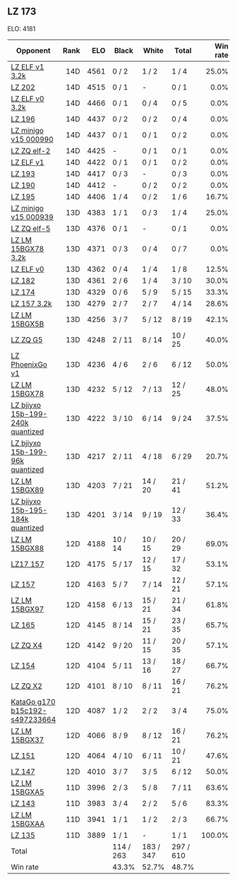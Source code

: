 ## LZ 173 ##

ELO: 4181

Opponent | Rank | ELO | Black | White | Total | Win rate
---------|-----:|----:|-------|-------|-------|-------:
[LZ ELF v1 3.2k](LZ%20ELF%20v1%203.2k.md) | 14D | 4561 | 0 / 2 | 1 / 2 | 1 / 4 | 25.0%
[LZ 202](LZ%20202.md) | 14D | 4515 | 0 / 1 | - | 0 / 1 | 0.0%
[LZ ELF v0 3.2k](LZ%20ELF%20v0%203.2k.md) | 14D | 4466 | 0 / 1 | 0 / 4 | 0 / 5 | 0.0%
[LZ 196](LZ%20196.md) | 14D | 4437 | 0 / 2 | 0 / 2 | 0 / 4 | 0.0%
[LZ minigo v15 000990](LZ%20minigo%20v15%20000990.md) | 14D | 4437 | 0 / 1 | 0 / 1 | 0 / 2 | 0.0%
[LZ ZQ elf-2](LZ%20ZQ%20elf-2.md) | 14D | 4425 | - | 0 / 1 | 0 / 1 | 0.0%
[LZ ELF v1](LZ%20ELF%20v1.md) | 14D | 4422 | 0 / 1 | 0 / 1 | 0 / 2 | 0.0%
[LZ 193](LZ%20193.md) | 14D | 4417 | 0 / 3 | - | 0 / 3 | 0.0%
[LZ 190](LZ%20190.md) | 14D | 4412 | - | 0 / 2 | 0 / 2 | 0.0%
[LZ 195](LZ%20195.md) | 14D | 4406 | 1 / 4 | 0 / 2 | 1 / 6 | 16.7%
[LZ minigo v15 000939](LZ%20minigo%20v15%20000939.md) | 13D | 4383 | 1 / 1 | 0 / 3 | 1 / 4 | 25.0%
[LZ ZQ elf-5](LZ%20ZQ%20elf-5.md) | 13D | 4376 | 0 / 1 | - | 0 / 1 | 0.0%
[LZ LM 15BGX78 3.2k](LZ%20LM%2015BGX78%203.2k.md) | 13D | 4371 | 0 / 3 | 0 / 4 | 0 / 7 | 0.0%
[LZ ELF v0](LZ%20ELF%20v0.md) | 13D | 4362 | 0 / 4 | 1 / 4 | 1 / 8 | 12.5%
[LZ 182](LZ%20182.md) | 13D | 4361 | 2 / 6 | 1 / 4 | 3 / 10 | 30.0%
[LZ 174](LZ%20174.md) | 13D | 4329 | 0 / 6 | 5 / 9 | 5 / 15 | 33.3%
[LZ 157 3.2k](LZ%20157%203.2k.md) | 13D | 4279 | 2 / 7 | 2 / 7 | 4 / 14 | 28.6%
[LZ LM 15BGX5B](LZ%20LM%2015BGX5B.md) | 13D | 4256 | 3 / 7 | 5 / 12 | 8 / 19 | 42.1%
[LZ ZQ G5](LZ%20ZQ%20G5.md) | 13D | 4248 | 2 / 11 | 8 / 14 | 10 / 25 | 40.0%
[LZ PhoenixGo v1](LZ%20PhoenixGo%20v1.md) | 13D | 4236 | 4 / 6 | 2 / 6 | 6 / 12 | 50.0%
[LZ LM 15BGX78](LZ%20LM%2015BGX78.md) | 13D | 4232 | 5 / 12 | 7 / 13 | 12 / 25 | 48.0%
[LZ bjiyxo 15b-199-240k quantized](LZ%20bjiyxo%2015b-199-240k%20quantized.md) | 13D | 4222 | 3 / 10 | 6 / 14 | 9 / 24 | 37.5%
[LZ bjiyxo 15b-199-96k quantized](LZ%20bjiyxo%2015b-199-96k%20quantized.md) | 13D | 4217 | 2 / 11 | 4 / 18 | 6 / 29 | 20.7%
[LZ LM 15BGX89](LZ%20LM%2015BGX89.md) | 13D | 4203 | 7 / 21 | 14 / 20 | 21 / 41 | 51.2%
[LZ bjiyxo 15b-195-184k quantized](LZ%20bjiyxo%2015b-195-184k%20quantized.md) | 13D | 4201 | 3 / 14 | 9 / 19 | 12 / 33 | 36.4%
[LZ LM 15BGX88](LZ%20LM%2015BGX88.md) | 12D | 4188 | 10 / 14 | 10 / 15 | 20 / 29 | 69.0%
[LZ17 157](LZ17%20157.md) | 12D | 4175 | 5 / 17 | 12 / 15 | 17 / 32 | 53.1%
[LZ 157](LZ%20157.md) | 12D | 4163 | 5 / 7 | 7 / 14 | 12 / 21 | 57.1%
[LZ LM 15BGX97](LZ%20LM%2015BGX97.md) | 12D | 4158 | 6 / 13 | 15 / 21 | 21 / 34 | 61.8%
[LZ 165](LZ%20165.md) | 12D | 4145 | 8 / 14 | 15 / 21 | 23 / 35 | 65.7%
[LZ ZQ X4](LZ%20ZQ%20X4.md) | 12D | 4142 | 9 / 20 | 11 / 15 | 20 / 35 | 57.1%
[LZ 154](LZ%20154.md) | 12D | 4104 | 5 / 11 | 13 / 16 | 18 / 27 | 66.7%
[LZ ZQ X2](LZ%20ZQ%20X2.md) | 12D | 4101 | 8 / 10 | 8 / 11 | 16 / 21 | 76.2%
[KataGo g170 b15c192-s497233664](KataGo%20g170%20b15c192-s497233664.md) | 12D | 4087 | 1 / 2 | 2 / 2 | 3 / 4 | 75.0%
[LZ LM 15BGX37](LZ%20LM%2015BGX37.md) | 12D | 4066 | 8 / 9 | 8 / 12 | 16 / 21 | 76.2%
[LZ 151](LZ%20151.md) | 12D | 4064 | 4 / 10 | 6 / 11 | 10 / 21 | 47.6%
[LZ 147](LZ%20147.md) | 12D | 4010 | 3 / 7 | 3 / 5 | 6 / 12 | 50.0%
[LZ LM 15BGXA5](LZ%20LM%2015BGXA5.md) | 11D | 3996 | 2 / 3 | 5 / 8 | 7 / 11 | 63.6%
[LZ 143](LZ%20143.md) | 11D | 3983 | 3 / 4 | 2 / 2 | 5 / 6 | 83.3%
[LZ LM 15BGXAA](LZ%20LM%2015BGXAA.md) | 11D | 3941 | 1 / 1 | 1 / 2 | 2 / 3 | 66.7%
[LZ 135](LZ%20135.md) | 11D | 3889 | 1 / 1 | - | 1 / 1 | 100.0%
Total | | | 114 / 263 | 183 / 347 | 297 / 610 | 
Win rate| | | 43.3% | 52.7% | 48.7% | 
